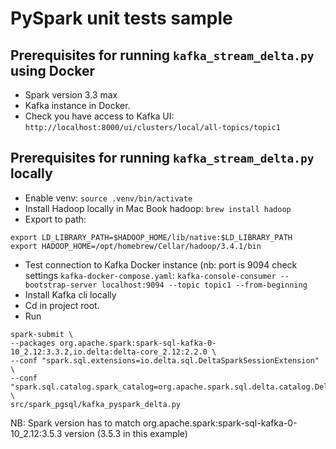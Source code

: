 # PySpark unit tests sample

## Prerequisites for running `kafka_stream_delta.py` using Docker
- Spark version 3.3 max
- Kafka instance in Docker.
- Check you have access to Kafka UI: `http://localhost:8000/ui/clusters/local/all-topics/topic1`

## Prerequisites for running `kafka_stream_delta.py` locally
- Enable venv: `source .venv/bin/activate`
- Install Hadoop locally in Mac Book hadoop:
`brew install hadoop`
- Export to path:
```
export LD_LIBRARY_PATH=$HADOOP_HOME/lib/native:$LD_LIBRARY_PATH
export HADOOP_HOME=/opt/homebrew/Cellar/hadoop/3.4.1/bin 
```
- Test connection to Kafka Docker instance (nb: port is 9094 check settings `kafka-docker-compose.yaml`:
`kafka-console-consumer --bootstrap-server localhost:9094 --topic topic1 --from-beginning`
- Install Kafka cli locally
- Cd in project root.
- Run
```
spark-submit \
--packages org.apache.spark:spark-sql-kafka-0-10_2.12:3.3.2,io.delta:delta-core_2.12:2.2.0 \
--conf "spark.sql.extensions=io.delta.sql.DeltaSparkSessionExtension" \
--conf "spark.sql.catalog.spark_catalog=org.apache.spark.sql.delta.catalog.DeltaCatalog" \
src/spark_pgsql/kafka_pyspark_delta.py
```
NB: Spark version has to match org.apache.spark:spark-sql-kafka-0-10_2.12:3.5.3 version (3.5.3 in this example)



  